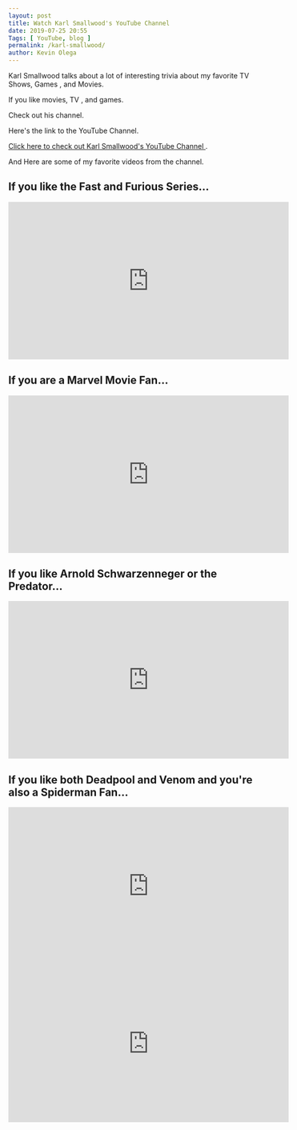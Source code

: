 ```yaml
--- 
layout: post 
title: Watch Karl Smallwood's YouTube Channel
date: 2019-07-25 20:55
Tags: [ YouTube, blog ]
permalink: /karl-smallwood/ 
author: Kevin Olega 
--- 
```

Karl Smallwood talks about a lot of interesting trivia about my favorite TV Shows, Games , and Movies.

If you like movies, TV , and games.

Check out his channel.

Here's the link to the YouTube Channel.

[Click here to check out Karl Smallwood's YouTube Channel ](https://www.youtube.com/channel/UCaR-e8ComPih10DqPi3sdWg/videos).

And Here are some of my favorite videos from the channel.

## If you like the Fast and Furious Series...

<iframe width="560" height="315" src="https://www.youtube.com/embed/NwhM5PIVWko" frameborder="0" allow="accelerometer; autoplay; encrypted-media; gyroscope; picture-in-picture" allowfullscreen></iframe>

## If you are a Marvel Movie Fan...

<iframe width="560" height="315" src="https://www.youtube.com/embed/Fvp4fo6FpaE" frameborder="0" allow="accelerometer; autoplay; encrypted-media; gyroscope; picture-in-picture" allowfullscreen></iframe>

## If you like Arnold Schwarzenneger or the Predator...

<iframe width="560" height="315" src="https://www.youtube.com/embed/pG01F_U9gRE" frameborder="0" allow="accelerometer; autoplay; encrypted-media; gyroscope; picture-in-picture" allowfullscreen></iframe>

## If you like both Deadpool and Venom and you're also a Spiderman Fan...

<iframe width="560" height="315" src="https://www.youtube.com/embed/CQPLkUsPbgY" frameborder="0" allow="accelerometer; autoplay; encrypted-media; gyroscope; picture-in-picture" allowfullscreen></iframe>

<iframe width="560" height="315" src="https://www.youtube.com/embed/oe1ULov3SbI" frameborder="0" allow="accelerometer; autoplay; encrypted-media; gyroscope; picture-in-picture" allowfullscreen></iframe>
